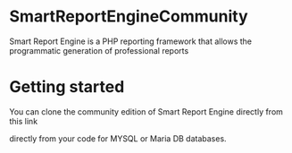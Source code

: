 # SmartReportEngineCommunity
Smart Report Engine is a PHP reporting framework that allows the programmatic generation of professional reports 
# Getting started
You can  clone the community edition of Smart Report Engine directly from this link

directly from your code for MYSQL or Maria DB databases.
